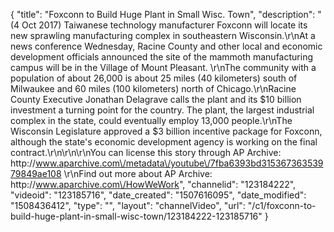 {
    "title": "Foxconn to Build Huge Plant in Small Wisc. Town",
    "description": "(4 Oct 2017) Taiwanese technology manufacturer Foxconn will locate its new sprawling manufacturing complex in southeastern Wisconsin.\r\nAt a news conference Wednesday, Racine County and other local and economic development officials announced the site of the mammoth manufacturing campus will be in the Village of Mount Pleasant. \r\nThe community with a population of about 26,000 is about 25 miles (40 kilometers) south of Milwaukee and 60 miles (100 kilometers) north of Chicago.\r\nRacine County Executive Jonathan Delagrave calls the plant and its $10 billion investment a turning point for the country. The plant, the largest industrial complex in the state, could eventually employ 13,000 people.\r\nThe Wisconsin Legislature approved a $3 billion incentive package for Foxconn, although the state's economic development agency is working on the final contract.\r\n\r\n\r\nYou can license this story through AP Archive: http:\/\/www.aparchive.com\/metadata\/youtube\/7fba6393bd31536736353979849ae108 \r\nFind out more about AP Archive: http:\/\/www.aparchive.com\/HowWeWork",
    "channelid": "123184222",
    "videoid": "123185716",
    "date_created": "1507616095",
    "date_modified": "1508436412",
    "type": "",
    "layout": "channelVideo",
    "url": "\/c1\/foxconn-to-build-huge-plant-in-small-wisc-town\/123184222-123185716"
}